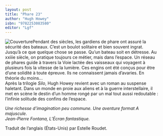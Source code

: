 ```yaml
---
layout: post
title: "Phare 23"
author: "Hugh Howey"
isbn: "9782253083580"
editor: "Lgf"
---
```

![Couverture](/img/9782253083580.jpg)Pendant des siècles, les gardiens de phare ont assuré la sécurité des bateaux. C’est un boulot solitaire et bien souvent ingrat. Jusqu’à ce que quelque chose se passe. Qu’un bateau soit en détresse. Au xxiiie siècle, on pratique toujours ce métier, mais dans l’espace. Un réseau de phares guide à travers la Voie lactée des vaisseaux qui voyagent à plusieurs fois la vitesse de la lumière. Ces engins ont été conçus pour être d’une solidité à toute épreuve. Ils ne connaissent jamais d’avaries. En théorie du moins...  
Après la trilogie _Silo_, Hugh Howey revient avec un roman au suspense haletant. Dans un monde en proie aux aliens et à la guerre interstellaire, il met en scène le destin d’un homme rongé par un mal tout aussi redoutable : l’infinie solitude des confins de l’espace.

_Une richesse d’imagination peu commune. Une aventure format A majuscule._  
_Jean-Pierre Fontana, L’Écran fantastique._

Traduit de l’anglais (États-Unis) par Estelle Roudet.